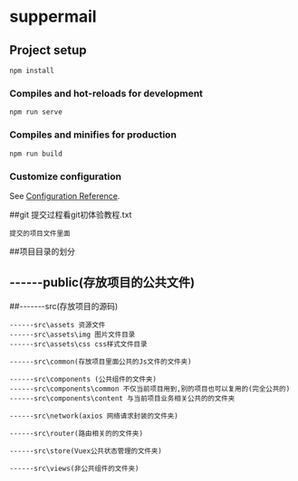 # suppermail

## Project setup
```
npm install
```

### Compiles and hot-reloads for development
```
npm run serve
```

### Compiles and minifies for production
```
npm run build
```

### Customize configuration
See [Configuration Reference](https://cli.vuejs.org/config/).



##git 提交过程看git初体验教程.txt
```
提交的项目文件里面
```


##项目目录的划分

## ------public(存放项目的公共文件)

##-------src(存放项目的源码)
```
------src\assets 资源文件
------src\assets\img 图片文件目录
------src\assets\css css样式文件目录

------src\common(存放项目里面公共的Js文件的文件夹)

------src\components (公共组件的文件夹)
------src\components\common 不仅当前项目用到,别的项目也可以复用的(完全公共的)
------src\components\content 与当前项目业务相关公共的的文件夹

------src\network(axios 网络请求封装的文件夹)

------src\router(路由相关的的文件夹)

------src\store(Vuex公共状态管理的文件夹)

------src\views(非公共组件的文件夹)
```














